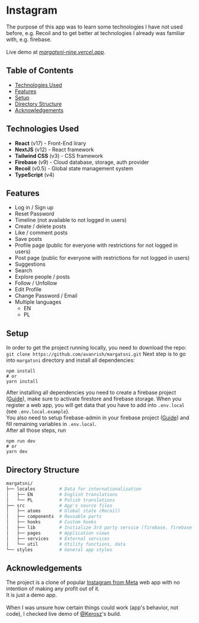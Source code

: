 # Instagram

The purpose of this app was to learn some technologies I have not used before, e.g. Recoil and to get better at technologies I already was familiar with, e.g. firebase.
\
\
Live demo at [_margatsni-nine.vercel.app_](http://margatsni-nine.vercel.app/).

## Table of Contents

- [Technologies Used](#technologies-used)
- [Features](#features)
- [Setup](#setup)
- [Directory Structure](#directory-structure)
- [Acknowledgements](#acknowledgements)

## Technologies Used

- **React** (v17) - Front-End lirary
- **NextJS** (v12) - React framework
- **Tailwind CSS** (v3) - CSS framework
- **Firebase** (v9) - Cloud database, storage, auth provider
- **Recoil** (v0.5) - Global state management system
- **TypeScript** (v4)

## Features

- Log in / Sign up
- Reset Password
- Timeline (not available to not logged in users)
- Create / delete posts
- Like / comment posts
- Save posts
- Profile page (public for everyone with restrictions for not logged in users)
- Post page (public for everyone with restrictions for not logged in users)
- Suggestions
- Search
- Explore people / posts
- Follow / Unfollow
- Edit Profile
- Change Password / Email
- Multiple languages
  - EN
  - PL

## Setup

In order to get the project running locally, you need to download the repo: `git clone https://github.com/avanrish/margatsni.git`
Next step is to go into `margatsni` directory and install all dependencies:

```
npm install
# or
yarn install
```

After installing all dependencies you need to create a firebase project ([Guide](https://firebase.google.com/docs/web/setup)), make sure to activate firestore and firebase storage. When you register a web app, you will get data that you have to add into `.env.local` (see `.env.local.example`).\
You also need to setup firebase-admin in your firebase project ([Guide](https://firebase.google.com/docs/admin/setup)) and fill remaining variables in `.env.local`.\
After all those steps, run

```
npm run dev
# or
yarn dev
```

## Directory Structure

```sh
margatsni/
├── locales         # Data for internationalization
│   ├── EN          # English translations
│   └── PL          # Polish translations
├── src             # App's source files
│   ├── atoms       # Global state (Recoil)
│   ├── components  # Reusable parts
│   ├── hooks       # Custom hooks
│   ├── lib         # Initialize 3rd party service (firebase, firebase-admin)
│   ├── pages       # Application views
│   ├── services    # External services
│   └── util        # Utility functions, data
└── styles          # General app styles
```

## Acknowledgements

The project is a clone of popular [Instagram from Meta](https://instagram.com) web app with no intention of making any profit out of it.\
It is just a demo app.\
\
When I was unsure how certain things could work (app's behavior, not code), I checked live demo of [@Kerosz](https://github.com/Kerosz)'s build.
